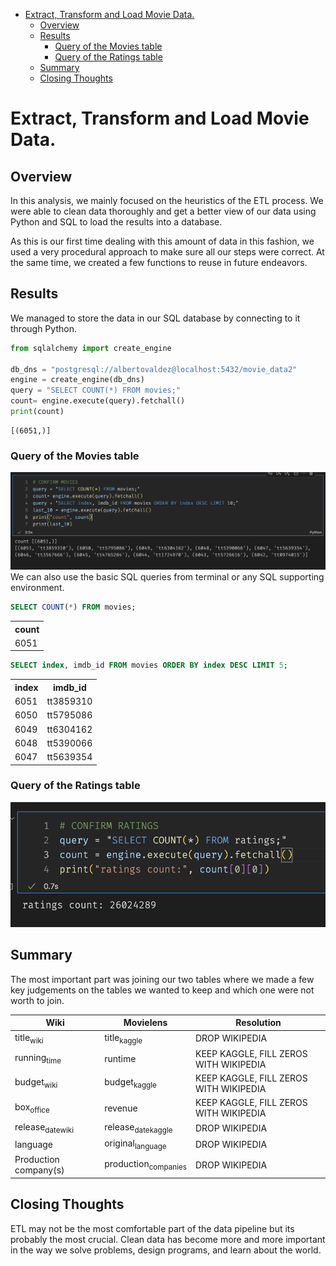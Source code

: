 - [Extract, Transform and Load Movie Data.](#org62cdcf7)
  - [Overview](#org46439d5)
  - [Results](#org805d055)
    - [Query of the Movies table](#orgb27ac67)
    - [Query of the Ratings table](#org4001f7c)
  - [Summary](#org906207b)
  - [Closing Thoughts](#org4d34d58)



<a id="org62cdcf7"></a>

# Extract, Transform and Load Movie Data.


<a id="org46439d5"></a>

## Overview

In this analysis, we mainly focused on the heuristics of the ETL process. We were able to clean data thoroughly and get a better view of our data using Python and SQL to load the results into a database.

As this is our first time dealing with this amount of data in this fashion, we used a very procedural approach to make sure all our steps were correct. At the same time, we created a few functions to reuse in future endeavors.


<a id="org805d055"></a>

## Results

We managed to store the data in our SQL database by connecting to it through Python.

```python
from sqlalchemy import create_engine

db_dns = "postgresql://albertovaldez@localhost:5432/movie_data2"
engine = create_engine(db_dns)
query = "SELECT COUNT(*) FROM movies;"
count= engine.execute(query).fetchall()
print(count)
```

    [(6051,)]


<a id="orgb27ac67"></a>

### Query of the Movies table

![img](./movies_query.png) We can also use the basic SQL queries from terminal or any SQL supporting environment.

```sql
SELECT COUNT(*) FROM movies;
```

<table><tr><th>count</th></tr><tr><td>6051</td></tr></table>

```sql
SELECT index, imdb_id FROM movies ORDER BY index DESC LIMIT 5;
```

<table><tr><th>index</th><th>imdb_id</th></tr><tr><td>6051</td><td>tt3859310</td></tr><tr><td>6050</td><td>tt5795086</td></tr><tr><td>6049</td><td>tt6304162</td></tr><tr><td>6048</td><td>tt5390066</td></tr><tr><td>6047</td><td>tt5639354</td></tr></table>


<a id="org4001f7c"></a>

### Query of the Ratings table

![img](./ratings_query.png)


<a id="org906207b"></a>

## Summary

The most important part was joining our two tables where we made a few key judgements on the tables we wanted to keep and which one were not worth to join.

| Wiki                                  | Movielens                               | Resolution                             |
|------------------------------------- |--------------------------------------- |-------------------------------------- |
| title<sub>wiki</sub>                  | title<sub>kaggle</sub>                  | DROP WIKIPEDIA                         |
| running<sub>time</sub>                | runtime                                 | KEEP KAGGLE, FILL ZEROS WITH WIKIPEDIA |
| budget<sub>wiki</sub>                 | budget<sub>kaggle</sub>                 | KEEP KAGGLE, FILL ZEROS WITH WIKIPEDIA |
| box<sub>office</sub>                  | revenue                                 | KEEP KAGGLE, FILL ZEROS WITH WIKIPEDIA |
| release<sub>date</sub><sub>wiki</sub> | release<sub>date</sub><sub>kaggle</sub> | DROP WIKIPEDIA                         |
| language                              | original<sub>language</sub>             | DROP WIKIPEDIA                         |
| Production company(s)                 | production<sub>companies</sub>          | DROP WIKIPEDIA                         |


<a id="org4d34d58"></a>

## Closing Thoughts

ETL may not be the most comfortable part of the data pipeline but its probably the most crucial. Clean data has become more and more important in the way we solve problems, design programs, and learn about the world.
